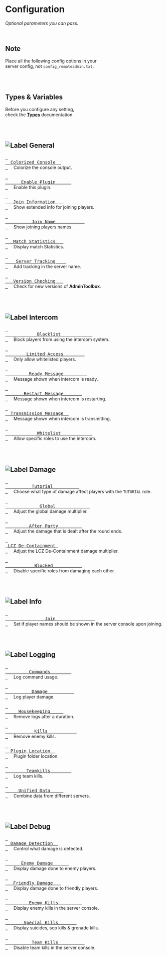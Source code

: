 
# Configuration

*Optional parameters you can pass.*

<br>

## Note

Place all the following config options in your <br>
server config, not `config_remoteadmin.txt`.

<br>
<br>

## Types & Variables

Before you configure any setting, <br>
check the **[Types]** documentation.

<br>
<br>

## ![Label General]

[<kbd> <br>  Colorized Console  <br> </kbd>][General Color]   
Colorize the console output.

[<kbd> <br>      Enable Plugin      <br> </kbd>][General Enable]   
Enable this plugin.

[<kbd> <br>   Join Information   <br> </kbd>][General Info]   
Show extended info for joining players.

[<kbd> <br>          Join Name           <br> </kbd>][General Name]   
Show joining players names.

[<kbd> <br>   Match Statistics   <br> </kbd>][General Match]   
Display match Statistics.

[<kbd> <br>    Server Tracking    <br> </kbd>][General Tracking]   
Add tracking in the server name.

[<kbd> <br>   Version Checking   <br> </kbd>][General Version]   
Check for new versions of **AdminToolbox**.

<br>
<br>



## ![Label Intercom]

[<kbd> <br>            Blacklist            <br> </kbd>][Intercom Blacklist]   
Block players from using the intercom system.

[<kbd> <br>        Limited Access        <br> </kbd>][Intercom Limited]   
Only allow whitelisted players.

[<kbd> <br>         Ready Message         <br> </kbd>][Intercom Ready]   
Message shown when intercom is ready.

[<kbd> <br>       Restart Message       <br> </kbd>][Intercom Restart]   
Message shown when intercom is restarting.

[<kbd> <br>  Transmission Message  <br> </kbd>][Intercom Transmission]   
Message shown when intercom is transmitting.

[<kbd> <br>            Whitelist            <br> </kbd>][Intercom Whitelist]   
Allow specific roles to use the intercom.

<br>
<br>

## ![Label Damage]

[<kbd> <br>          Tutorial          <br> </kbd>][Damage Tutorial]   
Choose what type of damage affect players with the `TUTORIAL` role.

[<kbd> <br>             Global             <br> </kbd>][Damage Tutorial]   
Adjust the global damage multiplier.

[<kbd> <br>         After Party         <br> </kbd>][Damage After Party]   
Adjust the damage that is dealt after the round ends.

[<kbd> <br> LCZ De-Containment <br> </kbd>][Damage LCZ]   
Adjust the LCZ De-Containment damage multiplier.

[<kbd> <br>           Blocked           <br> </kbd>][Damage Blocked]   
Disable specific roles from damaging each other.

<br>
<br>

## ![Label Info]

[<kbd> <br>               Join               <br> </kbd>][Info Join]   
Set if player names should be shown in the server console upon joining.

<br>
<br>

## ![Label Logging]

[<kbd> <br>         Commands        <br> </kbd>][Logging Commands]   
Log command usage.

[<kbd> <br>          Damage          <br> </kbd>][Logging Damage]   
Log player damage.

[<kbd> <br>     Housekeeping     <br> </kbd>][Logging Housekeeping]   
Remove logs after a duration.

[<kbd> <br>           Kills           <br> </kbd>][Logging Kills]   
Remove enemy kills.

[<kbd> <br>  Plugin Location  <br> </kbd>][Logging Location]   
Plugin folder location.

[<kbd> <br>        Teamkills        <br> </kbd>][Logging Teamkill]   
Log team kills.

[<kbd> <br>     Unified Data     <br> </kbd>][Logging Unified]   
Combine data from different servers.

<br>
<br>

## ![Label Debug]

[<kbd> <br>  Damage Detection  <br> </kbd>][Debug Detected]   
Control what damage is detected.

[<kbd> <br>      Enemy Damage      <br> </kbd>][Debug Enemy]   
Display damage done to enemy players.

[<kbd> <br>   Friendly Damage   <br> </kbd>][Debug Friendly]   
Display damage done to friendly players.

[<kbd> <br>         Enemy Kills         <br> </kbd>][Debug Kills]   
Display enemy kills in the server console.

[<kbd> <br>       Special Kills       <br> </kbd>][Debug Special]   
Display suicides, scp kills & grenade kills.

[<kbd> <br>          Team Kills          <br> </kbd>][Debug Teamkill]   
Disable team kills in the server console.

<br>

<!----------------------------------------------------------------------------->

[Types]: Types.md


<!-------------------------------[ Settings ]---------------------------------->

[Damage After Party]: Settings/Damage/After%20Party.md
[Damage Tutorial]: Settings/Damage/Tutorial.md
[Damage Blocked]: Settings/Damage/Blocked.md
[Damage Global]: Settings/Damage/Global.md
[Damage LCZ]: Settings/Damage/LCZ%20De-Containment.md

[Info Join]: Settings/Info/Join.md

[Debug Teamkill]: Settings/Debug/Teamkill.md
[Debug Detected]: Settings/Debug/Detected.md
[Debug Friendly]: Settings/Debug/Friendly.md
[Debug Special]: Settings/Debug/Special.md
[Debug Kills]: Settings/Debug/Kills.md
[Debug Enemy]: Settings/Debug/Enemy.md

[General Tracking]: Settings/General/Tracking.md
[General Version]: Settings/General/Version.md
[General Enable]: Settings/General/Enable.md
[General Color]: Settings/General/Color.md
[General Match]: Settings/General/Match.md
[General Name]: Settings/General/Joined.md
[General Info]: Settings/General/Information.md

[Intercom Transmission]: Settings/Intercom/Transmission.md
[Intercom Blacklist]: Settings/Intercom/Blacklist.md
[Intercom Whitelist]: Settings/Intercom/Whitelist.md
[Intercom Limited]: Settings/Intercom/Limited.md
[Intercom Restart]: Settings/Intercom/Restart.md
[Intercom Ready]: Settings/Intercom/Ready.md

[Logging Housekeeping]: Settings/Logging/Housekeeping.md
[Logging Teamkill]: Settings/Logging/TeamKill.md
[Logging Commands]: Settings/Logging/Commands.md
[Logging Location]: Settings/Logging/Location.md
[Logging Unified]: Settings/Logging/Unified.md
[Logging Damage]: Settings/Logging/Damage.md
[Logging Kills]: Settings/Logging/Kills.md


<!--------------------------------[ Labels ]----------------------------------->

[Label Intercom]: https://img.shields.io/badge/Intercom-F47D31?style=for-the-badge&logoColor=white&logo=RSS
[Label Logging]: https://img.shields.io/badge/Logging-5C1F87?style=for-the-badge&logoColor=white&logo=AzureArtifacts
[Label General]: https://img.shields.io/badge/General-1A70B8?style=for-the-badge&logoColor=white&logo=Diaspora
[Label Damage]: https://img.shields.io/badge/Damage-C9284D?style=for-the-badge&logoColor=white&logo=ActiGraph
[Label Debug]: https://img.shields.io/badge/Debug-009287?style=for-the-badge&logoColor=white&logo=HubSpot
[Label Info]: https://img.shields.io/badge/Information-666666?style=for-the-badge&logoColor=white&logo=InternetArchive

